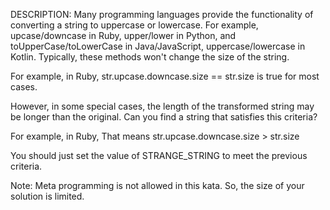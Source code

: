 DESCRIPTION:
Many programming languages provide the functionality of converting a string to uppercase or lowercase. For example, upcase/downcase in Ruby, upper/lower in Python, and toUpperCase/toLowerCase in Java/JavaScript, uppercase/lowercase in Kotlin. Typically, these methods won't change the size of the string.

For example, in Ruby, str.upcase.downcase.size == str.size is true for most cases.

However, in some special cases, the length of the transformed string may be longer than the original. Can you find a string that satisfies this criteria?

For example, in Ruby, That means str.upcase.downcase.size > str.size

You should just set the value of STRANGE_STRING to meet the previous criteria.

Note: Meta programming is not allowed in this kata. So, the size of your solution is limited.